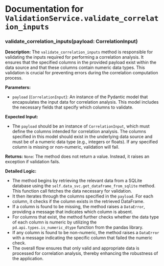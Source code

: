 # Documentation for `ValidationService.validate_correlation_inputs`

### validate_correlation_inputs(payload: CorrelationInput)

**Description:**
The `validate_correlation_inputs` method is responsible for validating the inputs required for performing a correlation analysis. It ensures that the specified columns in the provided payload exist within the data source and that these columns contain numeric data types. This validation is crucial for preventing errors during the correlation computation process.

**Parameters:**
- `payload` (`CorrelationInput`): An instance of the Pydantic model that encapsulates the input data for correlation analysis. This model includes the necessary fields that specify which columns to validate.

**Expected Input:**
- The `payload` should be an instance of `CorrelationInput`, which must define the columns intended for correlation analysis. The columns specified in this model should exist in the underlying data source and must be of a numeric data type (e.g., integers or floats). If any specified column is missing or non-numeric, validation will fail.

**Returns:**
`None`: The method does not return a value. Instead, it raises an exception if validation fails.

**Detailed Logic:**
- The method begins by retrieving the relevant data from a SQLite database using the `self.data_svc.get_dataframe_from_sqlite` method. This function call fetches the data necessary for validation.
- It then iterates through the columns specified in the `payload`. For each column, it checks if the column exists in the retrieved DataFrame.
- If a column is found to be missing, the method raises a `DataError`, providing a message that indicates which column is absent.
- For columns that exist, the method further checks whether the data type of each column is numeric by utilizing the `pd.api.types.is_numeric_dtype` function from the pandas library.
- If any column is found to be non-numeric, the method raises a `DataError` with a message indicating the specific column that failed the numeric check.
- The overall flow ensures that only valid and appropriate data is processed for correlation analysis, thereby enhancing the robustness of the application.